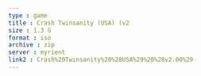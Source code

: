 ```yaml
---
type : game
title : Crash Twinsanity (USA) (v2
size : 1.3 G
format : iso
archive : zip
server : myrient
link2 : Crash%20Twinsanity%20%28USA%29%20%28v2.00%29
---
```

